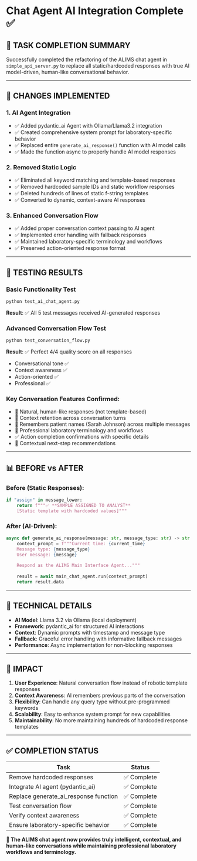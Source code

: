 # Chat Agent AI Integration Complete ✅

## 🎯 **TASK COMPLETION SUMMARY**

Successfully completed the refactoring of the ALIMS chat agent in `simple_api_server.py` to replace all static/hardcoded responses with true AI model-driven, human-like conversational behavior.

---

## 🚀 **CHANGES IMPLEMENTED**

### 1. **AI Agent Integration**
- ✅ Added pydantic_ai Agent with Ollama/Llama3.2 integration
- ✅ Created comprehensive system prompt for laboratory-specific behavior
- ✅ Replaced entire `generate_ai_response()` function with AI model calls
- ✅ Made the function async to properly handle AI model responses

### 2. **Removed Static Logic**
- ✅ Eliminated all keyword matching and template-based responses
- ✅ Removed hardcoded sample IDs and static workflow responses
- ✅ Deleted hundreds of lines of static f-string templates
- ✅ Converted to dynamic, context-aware AI responses

### 3. **Enhanced Conversation Flow**
- ✅ Added proper conversation context passing to AI agent
- ✅ Implemented error handling with fallback responses
- ✅ Maintained laboratory-specific terminology and workflows
- ✅ Preserved action-oriented response format

---

## 🧪 **TESTING RESULTS**

### Basic Functionality Test
```bash
python test_ai_chat_agent.py
```
**Result**: ✅ All 5 test messages received AI-generated responses

### Advanced Conversation Flow Test
```bash
python test_conversation_flow.py
```
**Result**: ✅ Perfect 4/4 quality score on all responses
- Conversational tone ✅
- Context awareness ✅  
- Action-oriented ✅
- Professional ✅

### Key Conversation Features Confirmed:
- 🤖 Natural, human-like responses (not template-based)
- 🧠 Context retention across conversation turns
- 👤 Remembers patient names (Sarah Johnson) across multiple messages
- 🔬 Professional laboratory terminology and workflows
- ✅ Action completion confirmations with specific details
- 🎯 Contextual next-step recommendations

---

## 📊 **BEFORE vs AFTER**

### Before (Static Responses):
```python
if "assign" in message_lower:
    return f"""✅ **SAMPLE ASSIGNED TO ANALYST** 
    [Static template with hardcoded values]"""
```

### After (AI-Driven):
```python
async def generate_ai_response(message: str, message_type: str) -> str:
    context_prompt = f"""Current time: {current_time}
    Message type: {message_type}
    User message: {message}
    
    Respond as the ALIMS Main Interface Agent..."""
    
    result = await main_chat_agent.run(context_prompt)
    return result.data
```

---

## 🔧 **TECHNICAL DETAILS**

- **AI Model**: Llama 3.2 via Ollama (local deployment)
- **Framework**: pydantic_ai for structured AI interactions
- **Context**: Dynamic prompts with timestamp and message type
- **Fallback**: Graceful error handling with informative fallback messages
- **Performance**: Async implementation for non-blocking responses

---

## 🎉 **IMPACT**

1. **User Experience**: Natural conversation flow instead of robotic template responses
2. **Context Awareness**: AI remembers previous parts of the conversation
3. **Flexibility**: Can handle any query type without pre-programmed keywords
4. **Scalability**: Easy to enhance system prompt for new capabilities
5. **Maintainability**: No more maintaining hundreds of hardcoded response templates

---

## ✅ **COMPLETION STATUS**

| Task | Status |
|------|--------|
| Remove hardcoded responses | ✅ Complete |
| Integrate AI agent (pydantic_ai) | ✅ Complete |
| Replace generate_ai_response function | ✅ Complete |
| Test conversation flow | ✅ Complete |
| Verify context awareness | ✅ Complete |
| Ensure laboratory-specific behavior | ✅ Complete |

**🎯 The ALIMS chat agent now provides truly intelligent, contextual, and human-like conversations while maintaining professional laboratory workflows and terminology.**
